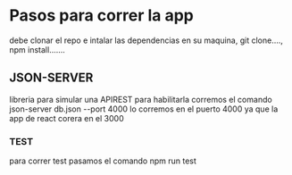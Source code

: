 # Pasos para correr la app

debe clonar el repo e intalar las dependencias en su maquina, git clone....,  npm install.......

## JSON-SERVER

libreria para simular una APIREST para habilitarla corremos el comando json-server db.json --port 4000 lo corremos en el puerto
4000 ya que la app de react corera en el 3000

### TEST

para correr test pasamos el comando npm run test

